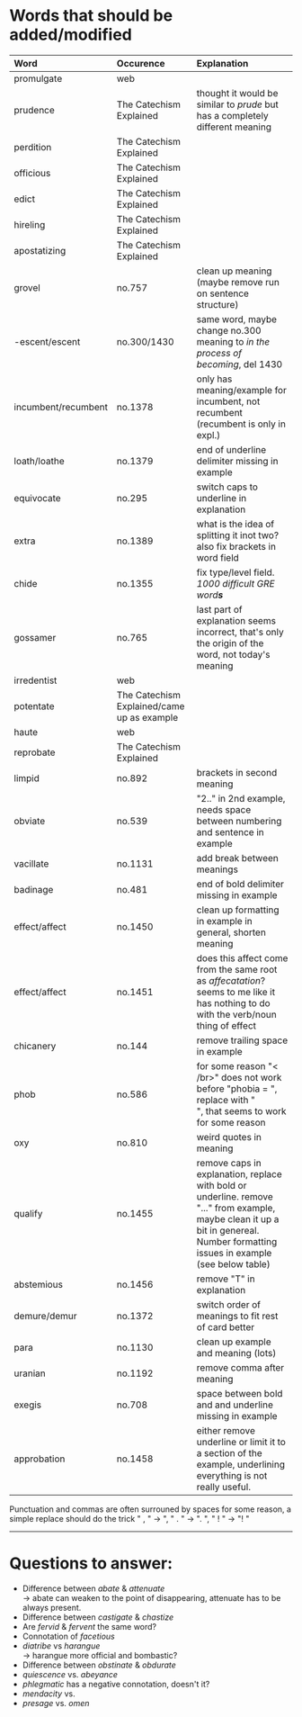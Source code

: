 # Words that should be added/modified

| Word                | Occurence                                  | Explanation                                                                                                                                                                       |
| :----------------   | :--------                                  | :----------------------                                                                                                                                                           |
| promulgate          | web                                        |                                                                                                                                                                                   |
| prudence            | The Catechism Explained                    | thought it would be similar to _prude_ but has a completely different meaning                                                                                                     |
| perdition           | The Catechism Explained                    |                                                                                                                                                                                   |
| officious           | The Catechism Explained                    |                                                                                                                                                                                   |
| edict               | The Catechism Explained                    |                                                                                                                                                                                   |
| hireling            | The Catechism Explained                    |                                                                                                                                                                                   |
| apostatizing        | The Catechism Explained                    |                                                                                                                                                                                   |
| grovel              | no.757                                     | clean up meaning (maybe remove run on sentence structure)                                                                                                                         |
| -escent/escent      | no.300/1430                                | same word, maybe change no.300 meaning to _in the process of becoming_, del 1430                                                                                                  |
| incumbent/recumbent | no.1378                                    | only has meaning/example for incumbent, not recumbent (recumbent is only in expl.)                                                                                                |
| loath/loathe        | no.1379                                    | end of underline delimiter missing in example                                                                                                                                     |
| equivocate          | no.295                                     | switch caps to underline in explanation                                                                                                                                           |
| extra               | no.1389                                    | what is the idea of splitting it inot two? also fix brackets in word field                                                                                                        |
| chide               | no.1355                                    | fix type/level field. _1000 difficult GRE word**s**_                                                                                                                              |
| gossamer            | no.765                                     | last part of explanation seems incorrect, that's only the origin of the word, not today's meaning                                                                                 |
| irredentist         | web                                        |                                                                                                                                                                                   |
| potentate           | The Catechism Explained/came up as example |                                                                                                                                                                                   |
| haute               | web                                        |                                                                                                                                                                                   |
| reprobate           | The Catechism Explained                    |                                                                                                                                                                                   |
| limpid              | no.892                                     | brackets in second meaning                                                                                                                                                        |
| obviate             | no.539                                     | "2.." in 2nd example, needs space between numbering and sentence in example                                                                                                       |
| vacillate           | no.1131                                    | add break between meanings                                                                                                                                                        |
| badinage            | no.481                                     | end of bold delimiter missing in example                                                                                                                                          |
| effect/affect       | no.1450                                    | clean up formatting in example in general, shorten meaning                                                                                                                        |
| effect/affect       | no.1451                                    | does this affect come from the same root as _affecatation_? seems to me like it has nothing to do with the verb/noun thing of effect                                              |
| chicanery           | no.144                                     | remove trailing space in example                                                                                                                                                  |
| phob                | no.586                                     | for some reason "< /br>" does not work before "phobia = ", replace with "<br>", that seems to work for some reason                                                                |
| oxy                 | no.810                                     | weird quotes in meaning                                                                                                                                                           |
| qualify             | no.1455                                    | remove caps in explanation, replace with bold or underline. remove "..." from example, maybe clean it up a bit in genereal. Number formatting issues in example (see below table) |
| abstemious          | no.1456                                    | remove "T" in explanation                                                                                                                                                         |
| demure/demur        | no.1372                                    | switch order of meanings to fit rest of card better                                                                                                                               |
| para                | no.1130                                    | clean up example and meaning (lots)                                                                                                                                               |
| uranian             | no.1192                                    | remove comma after meaning                                                                                                                                                        |
| exegis              | no.708                                     | space between bold and and underline missing in example                                                                                                                           |
| approbation         | no.1458                                    | either remove underline or limit it to a section of the example, underlining everything is not really useful.                                                                     |


Punctuation and commas are often surrouned by spaces for some reason, a simple replace should do the trick " , " -> ", " . " -> ". ", " ! " -> "! "


----

# Questions to answer:

- Difference between _abate_ & _attenuate_<br />
  → abate can weaken to the point of disappearing, attenuate has to be always present.
- Difference between _castigate_ & _chastize_
- Are _fervid_ & _fervent_ the same word?
- Connotation of _facetious_
- _diatribe_ vs _harangue_<br />
  → harangue more official and bombastic?
- Difference between _obstinate_ &  _obdurate_
- _quiescence_ vs. _abeyance_
- _phlegmatic_ has a negative connotation, doesn't it?
- _mendacity_ vs.
- _presage_ vs. _omen_
